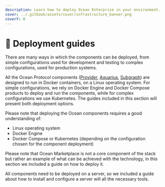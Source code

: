 ```yaml
---
description: Learn how to deploy Ocean Enterprise in your environment.
cover: ../.gitbook/assets/cover/infrastructure_banner.png
coverY: 0
---
```


# 🔨 Deployment guides





There are many ways in which the components can be deployed, from simple configurations used for development and testing to complex configurations, used for production systems.

All the Ocean Protocol components ([Provider](../developers/old-infrastructure/provider/), [Aquarius](../developers/old-infrastructure/aquarius/), [Subgraph](../developers/old-infrastructure/subgraph/)) are designed to run in Docker containers, on a Linux operating system. For simple configurations, we rely on Docker Engine and Docker Compose products to deploy and run the components, while for complex configurations we use Kubernetes. The guides included in this section will present both deployment options.

Please note that deploying the Ocean components requires a good understanding of:

* Linux operating system
* Docker Engine
* Docker Compose or Kubernetes (depending on the configuration chosen for the component deployment)

Please note that Ocean Marketplace is not a core component of the stack but rather an example of what can be achieved with the technology, in this section we included a guide on how to deploy it.

All components need to be deployed on a server, so we included a guide about how to install and configure a server will all the necessary tools.
